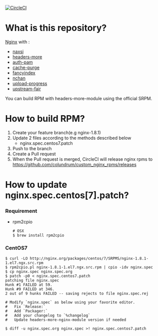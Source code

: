 [![CircleCI](https://circleci.com/gh/colundrum/custom_nginx_rpms.svg?style=svg)](https://circleci.com/gh/colundrum/custom_nginx_rpms)

# What is this repository?

[Nginx](http://nginx.org) with :

- [naxsi](https://github.com/nbs-system/naxsi)
- [headers-more](https://github.com/openresty/headers-more-nginx-module)
- [auth-pam](https://github.com/sto/ngx_http_auth_pam_module<Paste>)
- [cache-purge](https://github.com/FRiCKLE/ngx_cache_purge)
- [fancyindex](https://github.com/aperezdc/ngx-fancyindex)
- [nchan](https://github.com/slact/nchan)
- [upload-progress](https://github.com/masterzen/nginx-upload-progress-module)
- [upstream-fair](https://github.com/gnosek/nginx-upstream-fair)

You can build RPM with headers-more-module using the official SRPM.

# How to build RPM?

1. Create your feature branch(e.g nginx-1.8.1)
2. Update 2 files according to the methods described below
    - nginx.spec.centos7.patch
3. Push to the branch
4. Create a Pull request
5. When the Pull request is merged, CircleCI will release nginx rpms to https://github.com/colundrum/custom_nginx_rpms/releases

# How to update nginx.spec.centos[7].patch?

### Requirement

* rpm2cpio

    ```
    # OSX
    $ brew install rpm2cpio

### CentOS7

```
$ curl -LO http://nginx.org/packages/centos/7/SRPMS/nginx-1.8.1-1.el7.ngx.src.rpm
$ rpm2cpio.pl nginx-1.8.1-1.el7.ngx.src.rpm | cpio -idv nginx.spec
$ cp nginx.spec nginx.spec.org
$ patch -p0 < nginx.spec.centos7.patch
patching file nginx.spec
Hunk #1 FAILED at 59.
Hunk #9 FAILED at 346.
2 out of 9 hunks FAILED -- saving rejects to file nginx.spec.rej

# Modify `nginx.spec` as below using your favorite editor.
#   Fix `Release:`
#   Add `Packager:`
#   Add your changelog to `%changelog`
#   Update headers-more-nginx-module version if needed

$ diff -u nginx.spec.org nginx.spec >! nginx.spec.centos7.patch
```

